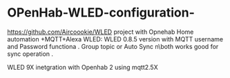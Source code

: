 # OPenHab-WLED-configuration-
https://github.com/Aircoookie/WLED project with Opnehab Home automation +MQTT+Alexa 
WLED: WLED 0.8.5 version with MQTT username and Password functiona .
Group topic or Auto Sync n\both works good for sync operation . 

WLED 9X inetgration with Openhab 2 using mqtt2.5X 




